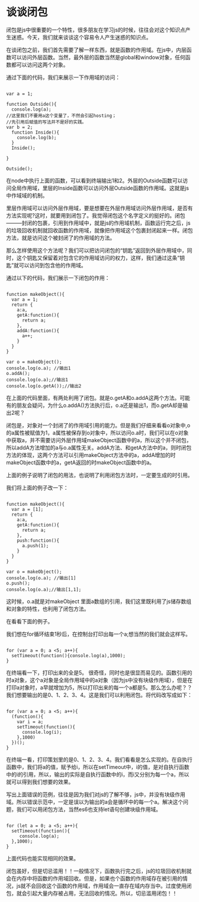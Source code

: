 # 谈谈闭包

闭包是js中很重要的一个特性，很多朋友在学习js的时候，往往会对这个知识点产生迷惑。今天，我们就来谈谈这个容易令人产生迷惑的知识点。

在谈闭包之前，我们首先需要了解一样东西，就是函数的作用域。在js中，内层函数可以访问外层函数。当然，最外层的函数当然是global和window对象，任何函数都可以访问这两个对象。

通过下面的代码，我们来展示一下作用域的访问：

```

var a = 1;

function Outside(){
  console.log(a);
//这里我们不要用a这个变量了，不然会引起hosting；
//先引用后赋值的写法并不是好的实践。
var b = 2;
  function Inside(){
    console.log(b);
  }
  Inside();

}

Outside();
```

在node中执行上面的函数，可以看到终端输出1和2。外层的Outside函数可以访问全局作用域，里层的Inside函数可以访问外层Outside函数的作用域。这就是js中作域域的机制。

里层作用域可以访问外层作用域，要是想要在外层作用域访问外层作用域，是否有方法实现呢?这时，就要用到闭包了。我觉得闭包这个名字定义的挺好的。闭包———封闭的包裹，引用到作用域中，就是js的作用域机制，函数运行完之后，js的垃圾回收机制就回收函数的作用域，就像把作用域这个包裹封闭起来一样。闭包方法，就是访问这个被封闭了的作用域的方法。

那么怎样使用这个方法呢？我们可以把访问闭包的“钥匙”返回到外层作用域中，同时，这个钥匙又保留着对包含它的作用域访问的权力，这样，我们通过这条“钥匙”就可以访问到包含他的作用域。

通过以下的代码，我们展示一下闭包的作用：

```

function makeObject(){
  var a = 1;
  return {
    a:a,
    getA:function(){
      return a;
    },
    addA:function(){
      a++;
    }
  }
}

var o = makeObject();
console.log(o.a); //输出1
o.addA(); 
console.log(o.a);//输出1
console.log(o.getA());//输出2

```

在上面的代码里面，有两处利用了闭包。就是o.getA和o.addA这两个方法。可能有的朋友会疑问，为什么o.addA()方法执行后，o.a还是输出1，而o.getA却是输出2呢？

闭包是，对象对一个封闭了的作用域引用的能力。但是我们仔细来看看o对象中,o的a属性被赋值为1，a属性被保存到o对象中，所以访问o.a时，我们可以在o对象中获取a，并不需要访问外层作用域makeObject函数中的a，所以这个并不闭包，所以addA方法增加的a与o.a属性无关。addA方法、和getA方法中的a，则时闭包方法的体现，这两个方法可以引用makeObject方法中的a，addA增加的时makeObject函数中的a，getA返回的时makeObject函数中的a。

上面的例子说明了闭包的用法，也说明了利用闭包方法时，一定要生成的时引用。

我们将上面的例子改一下：

```

function makeObject(){
  var a = [1];
  return {
    a:a,
    getA:function(){
      return a;
    },
    push:function(){
      a.push(1);
    }
  }
}

var o = makeObject();
console.log(o.a); //输出[1]
o.push();
console.log(o.a);//输出[1,1];
```

这时候，o.a就是对makeObject 里面a数组的引用，我们这里既利用了js储存数组和对象的特性，也利用了闭包方法。

在看看下面的例子。

我们想在for循环结束1秒后，在控制台打印出每一个a;想当然的我们就会这样写。

```

for (var a = 0; a <5; a++){
  setTimeout(function(){console.log(a),1000);
}
```

在终端看一下，打印出来的全是5。
很奇怪，同时也是很显而易见的。函数引用的时a对象，这个a对象是全局作用域中的a对象（因为js中没有块级作用域），但是在打印a对象时，a早就增加为5，所以打印出来的每一个a都是5。那么怎么办呢？？我们想要输出的是0、1、2、3、4。这是我们可以利用闭包。将代码改写成如下：

```

for (var a = 0; a <5; a++){
  (function(){
    var i = a;
    setTimeout(function(){
      console.log(i);
    },1000)
  })();
}
```

在终端一看，打印策划里的是0、1、2、3、4。我们看看是怎么实现的。在自执行函数中，我们将a的值，赋予给i，所以在setTimeout中，i的值，是对自执行函数中的i的引用，所以，输出的实际是自执行函数中的i，而i又分别为每一个a，所以就可以得到我们想要的效果。

写出上面错误的范例，往往是因为我们对js的了解不够，js中，并没有块级作用域。所以错误示范中，一定是误以为输出的a会是循环中的每一个a。解决这个问题，我们可以用闭包方法，当然es6也支持let语句创建块级作用域。

```

for (let a = 0; a <5; a++){
  setTimeout(function(){
     console.log(a);
  },1000);
}
```

上面代码也能实现相同的效果。

闭包虽好，但是切忌滥用！！一般情况下，函数执行完之后，js的垃圾回收机制就会在内存中将函数的作用域回收。但是，如果也个函数的作用域存在被引用的情况，js就不会回收这个函数的作用域，作用域会一直存在域内存当中。过度使用闭包，就会引起大量内存被占用，无法回收的情况。所以，切忌滥用闭包！！
